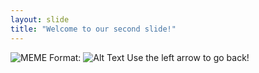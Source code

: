 ```yaml
---
layout: slide
title: "Welcome to our second slide!"
---
```

![MEME](https://www.google.com/url?sa=i&url=https%3A%2F%2Fm.facebook.com%2FMemes.Romania%2Fphotos%2Fa.579219828873784%2F2402435863218829%2F%3Ftype%3D3%26source%3D48%26__tn__%3DEH-R&psig=AOvVaw2tTyRFVBSCUj68E161hxbn&ust=1606582107472000&source=images&cd=vfe&ved=0CAIQjRxqFwoTCLjn0fWWo-0CFQAAAAAdAAAAABAD)
Format: ![Alt Text](url)
Use the left arrow to go back!